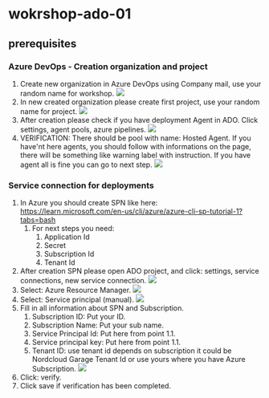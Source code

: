 # wokrshop-ado-01
## prerequisites

### Azure DevOps - Creation organization and project

1. Create new organization in Azure DevOps using Company mail, use your random name for workshop.
![](./images/2024-09-23_14-08-11.png)
2. In new created organization please create first project, use your random name for project.
![](./images/2024-09-23_14-09-26.png)
3. After creation please check if you have deployment Agent in ADO. Click settings, agent pools, azure pipelines.
![](./images/2024-09-23_14-11-07.png)
4. VERIFICATION: There should be pool with name: Hosted Agent. If you have'nt here agents, you should follow with informations on the page, there will be something like warning label with instruction. If you have agent all is fine you can go to next step.
![](./images/2024-09-23_14-12-06.png)

### Service connection for deployments

1. In Azure you should create SPN like here: https://learn.microsoft.com/en-us/cli/azure/azure-cli-sp-tutorial-1?tabs=bash
   1. For next steps you need:
      1. Application Id
      2. Secret
      3. Subscription Id
      4. Tenant Id
2. After creation SPN please open ADO project, and click: settings, service connections, new service connection.
![](./images/2024-09-23_14-13-13.png)
3. Select: Azure Resource Manager.
![](./images/2024-09-23_14-14-11.png)
4. Select: Service principal (manual).
![](./images/2024-09-23_14-14-45.png)
5. Fill in all information about SPN and Subscription.
   1. Subscription ID: Put your ID.
   2. Subscription Name: Put your sub name.
   3. Service Principal Id: Put here from point 1.1.
   4. Service principal key: Put here from point 1.1.
   5. Tenant ID: use tenant id depends on subscription it could be Nordcloud Garage Tenant Id or use yours where you have Azure Subscription.
![](./images/2024-09-23_14-15-19.png)
6. Click: verify.
7. Click save if verification has been completed.